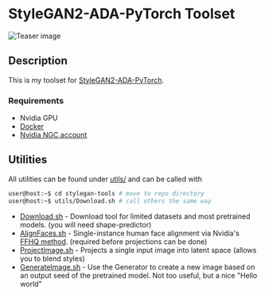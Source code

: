 # StyleGAN2-ADA-PyTorch Toolset

![Teaser image](./docs/projected.png)

## Description

This is my toolset for [StyleGAN2-ADA-PyTorch](https://github.com/NVlabs/stylegan2-ada-pytorch/).

### Requirements

* Nvidia GPU
* [Docker](https://docs.docker.com/engine/install/ubuntu/#install-using-the-convenience-script)
* [Nvidia NGC account](https://ngc.nvidia.com/signin)

## Utilities

All utilities can be found under [utils/](./utils) and can be called with

```bash
user@host:~$ cd stylegan-tools # move to repo directory
user@host:~$ utils/Download.sh # call others the same way
```

* [Download.sh](./utils/Download.sh) - Download tool for limited datasets and most pretrained models. (you will need shape-predictor)
* [AlignFaces.sh](./utils/AlignFaces.sh) - Single-instance human face alignment via Nvidia's [FFHQ method](https://github.com/NVlabs/ffhq-dataset/blob/master/download_ffhq.py). (required before projections can be done)
* [ProjectImage.sh](./utils/ProjectImage.sh) - Projects a single input image into latent space (allows you to blend styles)
* [GenerateImage.sh](./utils/GenerateImage.sh) - Use the Generator to create a new image based on an output seed of the pretrained model. Not too useful, but a nice "Hello world"
